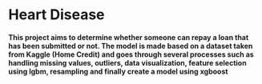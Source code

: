 # Heart Disease
#### This project aims to determine whether someone can repay a loan that has been submitted or not. The model is made based on a dataset taken from Kaggle (Home Credit) and goes through several processes such as handling missing values, outliers, data visualization, feature selection using lgbm, resampling and finally create a model using xgboost

